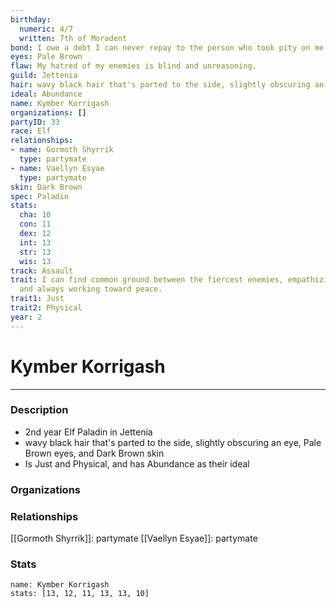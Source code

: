```yaml
---
birthday:
  numeric: 4/7
  written: 7th of Moradent
bond: I owe a debt I can never repay to the person who took pity on me.
eyes: Pale Brown
flaw: My hatred of my enemies is blind and unreasoning.
guild: Jettenia
hair: wavy black hair that's parted to the side, slightly obscuring an eye
ideal: Abundance
name: Kymber Korrigash
organizations: []
partyID: 33
race: Elf
relationships:
- name: Gormoth Shyrrik
  type: partymate
- name: Vaellyn Esyae
  type: partymate
skin: Dark Brown
spec: Paladin
stats:
  cha: 10
  con: 11
  dex: 12
  int: 13
  str: 13
  wis: 13
track: Assault
trait: I can find common ground between the fiercest enemies, empathizing with them
  and always working toward peace.
trait1: Just
trait2: Physical
year: 2
---
```

# Kymber Korrigash
---
### Description
- 2nd year Elf Paladin in Jettenia
- wavy black hair that's parted to the side, slightly obscuring an eye, Pale Brown eyes, and Dark Brown skin
- Is Just and Physical, and has Abundance as their ideal

### Organizations
### Relationships
[[Gormoth Shyrrik]]: partymate
[[Vaellyn Esyae]]: partymate
### Stats
```statblock
name: Kymber Korrigash
stats: [13, 12, 11, 13, 13, 10]
```